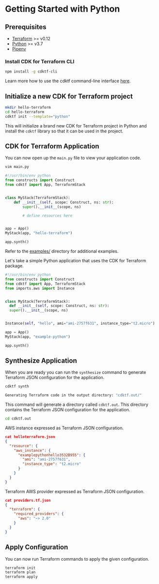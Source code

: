 # Getting Started with Python

## Prerequisites

- [Terraform](https://www.terraform.io/downloads.html) >= v0.12
- [Python](https://www.python.org/downloads/) >= v3.7
- [Pipenv](https://pipenv.pypa.io/en/latest/install/#installing-pipenv/)

### Install CDK for Terraform CLI

```bash
npm install -g cdktf-cli
```

Learn more how to use the cdktf command-line interface [here](./docs/cli-commands.md).

## Initialize a new CDK for Terraform project

```bash
mkdir hello-terraform
cd hello-terraform
cdktf init --template="python"
```

This will initialize a brand new CDK for Terraform project in Python and install the `cdktf` library so that it can be used in the project.

## CDK for Terraform Application

You can now open up the `main.py` file to view your application code.

```bash
vim main.py
```

```python
#!/usr/bin/env python
from constructs import Construct
from cdktf import App, TerraformStack


class MyStack(TerraformStack):
    def __init__(self, scope: Construct, ns: str):
        super().__init__(scope, ns)

        # define resources here


app = App()
MyStack(app, "hello-terraform")

app.synth()
```

Refer to the [examples/](./examples/) directory for additional examples.

Let's take a simple Python application that uses the CDK for Terraform package.

```python
#!/usr/bin/env python
from constructs import Construct
from cdktf import App, TerraformStack
from imports.aws import Instance


class MyStack(TerraformStack):
  def __init__(self, scope: Construct, ns: str):
  super().__init__(scope, ns)


Instance(self, "hello", ami="ami-2757f631", instance_type="t2.micro")

app = App()
MyStack(app, "example-python")

app.synth()
```

## Synthesize Application

When you are ready you can run the `synthesize` command to generate Terraform JSON configuration for the application.

```bash
cdktf synth
```

```bash
Generating Terraform code in the output directory: "cdktf.out/"
```

This command will generate a directory called `cdktf.out`. This directory contains the Terraform JSON configuration for
the application.

```bash
cd cdktf.out
```

AWS instance expressed as Terraform JSON configuration.

```json
cat helloterraform.json
{
  "resource": {
    "aws_instance": {
      "examplepythonhello3532B955": {
        "ami": "ami-2757f631",
        "instance_type": "t2.micro"
      }
    }
  }
}
```

Terraform AWS provider expressed as Terraform JSON configuration.

```json
cat providers.tf.json
{
  "terraform": {
    "required_providers": {
      "aws": "~> 2.0"
    }
  }
}
```

## Apply Configuration

You can now run Terraform commands to apply the given configuration.

```bash
terraform init
terraform plan
terraform apply
```

